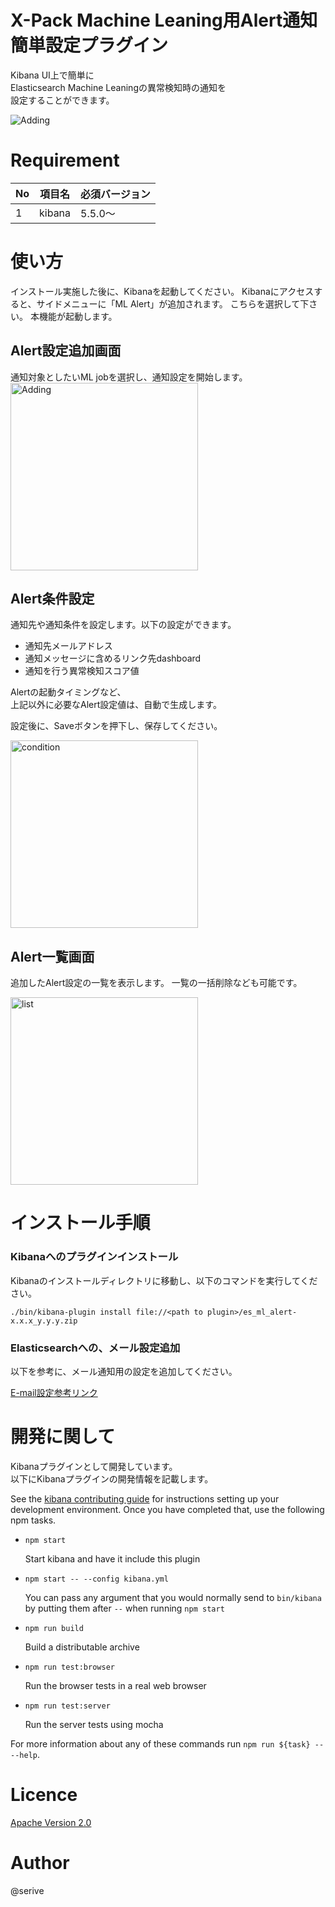 X-Pack Machine Leaning用Alert通知簡単設定プラグイン
====

Kibana UI上で簡単に<br>
Elasticsearch Machine Leaningの異常検知時の通知を<br>
設定することができます。

<img src="https://raw.github.com/wiki/serive/es-ml-alert/images/ui/02_add_alert.png" alt="Adding" style="max-width:70%;"/>

# Requirement

|No  |項目名  |必須バージョン |
|---|---|---|
|1|kibana|5.5.0～|

# 使い方

インストール実施した後に、Kibanaを起動してください。
Kibanaにアクセスすると、サイドメニューに「ML Alert」が追加されます。
こちらを選択して下さい。
本機能が起動します。

## Alert設定追加画面
通知対象としたいML jobを選択し、通知設定を開始します。
<img src="https://raw.github.com/wiki/serive/es-ml-alert/images/ui/02_add_alert.png" alt="Adding" style="width: 300px;"/>

## Alert条件設定
通知先や通知条件を設定します。以下の設定ができます。
+ 通知先メールアドレス
+ 通知メッセージに含めるリンク先dashboard
+ 通知を行う異常検知スコア値

Alertの起動タイミングなど、<br/>
上記以外に必要なAlert設定値は、自動で生成します。

設定後に、Saveボタンを押下し、保存してください。

<img src="https://raw.github.com/wiki/serive/es-ml-alert/images/ui/03_setting_condition.png" alt="condition" style="width: 300px;"/>

## Alert一覧画面
追加したAlert設定の一覧を表示します。
一覧の一括削除なども可能です。

<img src="https://raw.github.com/wiki/serive/es-ml-alert/images/ui/04_add_complete.png" alt="list" style="width: 300px;"/>

# インストール手順

### Kibanaへのプラグインインストール
Kibanaのインストールディレクトリに移動し、以下のコマンドを実行してください。

```
./bin/kibana-plugin install file://<path to plugin>/es_ml_alert-x.x.x_y.y.y.zip
```

### Elasticsearchへの、メール設定追加
以下を参考に、メール通知用の設定を追加してください。

[E-mail設定参考リンク](https://www.elastic.co/guide/en/elasticsearch/reference/current/notification-settings.html#email-notification-settings)

# 開発に関して

Kibanaプラグインとして開発しています。<br>
以下にKibanaプラグインの開発情報を記載します。

See the [kibana contributing guide](https://github.com/elastic/kibana/blob/master/CONTRIBUTING.md) for instructions setting up your development environment. Once you have completed that, use the following npm tasks.

  - `npm start`

    Start kibana and have it include this plugin

  - `npm start -- --config kibana.yml`

    You can pass any argument that you would normally send to `bin/kibana` by putting them after `--` when running `npm start`

  - `npm run build`

    Build a distributable archive

  - `npm run test:browser`

    Run the browser tests in a real web browser

  - `npm run test:server`

    Run the server tests using mocha

For more information about any of these commands run `npm run ${task} -- --help`.

# Licence

[Apache Version 2.0](https://github.com/serive/es-ml-alert/blob/master/LICENSE)

# Author
@serive